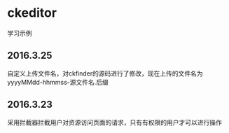 # ckeditor
学习示例

## 2016.3.25

自定义上传文件名，对ckfinder的源码进行了修改，现在上传的文件名为yyyyMMdd-hhmmss-源文件名.后缀

## 2016.3.23 

采用拦截器拦截用户对资源访问页面的请求，只有有权限的用户才可以进行操作

